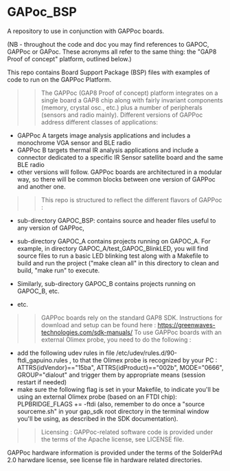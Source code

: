 # GAPoc_BSP

A repository to use in conjunction with GAPPoc boards.

(NB - throughout the code and doc you may find references to GAPOC, GAPPoc or GAPoc. These acronyms all refer to the same thing: the "GAP8 Proof of concept" platform, outlined below.)

This repo contains Board Support Package (BSP) files with examples of code to run on the GAPPoc Platform.


>> The GAPPoc (GAP8 Proof of concept) platform integrates on a single board a GAP8 chip along with fairly invariant components (memory, crystal osc., etc.) plus a number of peripherals (sensors and radio mainly).
Different versions of GAPPoc address different classes of applications:
- GAPPoc A targets image analysis applications and includes a monochrome VGA sensor and BLE radio
- GAPPoc B targets thermal IR analysis applications and include a connector dedicated to a specific IR Sensor satellite board and the same BLE radio
- other versions will follow.
GAPPoc boards are architectured in a modular way, so there will be common blocks between one version of GAPPoc and another one.


>> This repo is structured to reflect the different flavors of GAPPoc :

- sub-directory GAPOC_BSP: contains source and header files useful to any version of GAPPoc,

- sub-directory GAPOC_A contains projects running on GAPOC_A. 
   For example, in directory GAPOC_A/test_GAPOC_BlinkLED, you will find source files to run a basic LED blinking test along with a Makefile to build and
 run the project
   ("make clean all" in this directory to clean and build, "make run" to execute.
   
- Similarly, sub-directory GAPOC_B contains projects running on GAPOC_B, etc.

- etc.


>> GAPPoc boards rely on the standard GAP8 SDK. Instructions for download and setup can be found here : https://greenwaves-technologies.com/sdk-manuals/
To use GAPPoc boards with an external Olimex probe, you need to do the following :
- add the following udev rules in file /etc/udev/rules.d/90-ftdi_gapuino.rules , to that the Olimex probe is recognized by your PC :
    ATTRS{idVendor}=="15ba", ATTRS{idProduct}=="002b", MODE="0666", GROUP="dialout"
  and trigger them by appropriate means (session restart if needed)
- make sure the following flag is set in your Makefile, to indicate you'll be using an external Olimex probe (based on an FTDI chip):  
   PLPBRIDGE_FLAGS += -ftdi
(also, remember to do once a "source sourceme.sh" in your gap_sdk root directory in the terminal window you'll be using, as described in the SDK documentation).


>> Licensing :
GAPPoc-related software code is provided under the terms of the Apache license, see LICENSE file.

GAPPoc hardware information is provided under the terms of the SolderPAd 2.0 harwdare license, see license file in hardware related directories.
